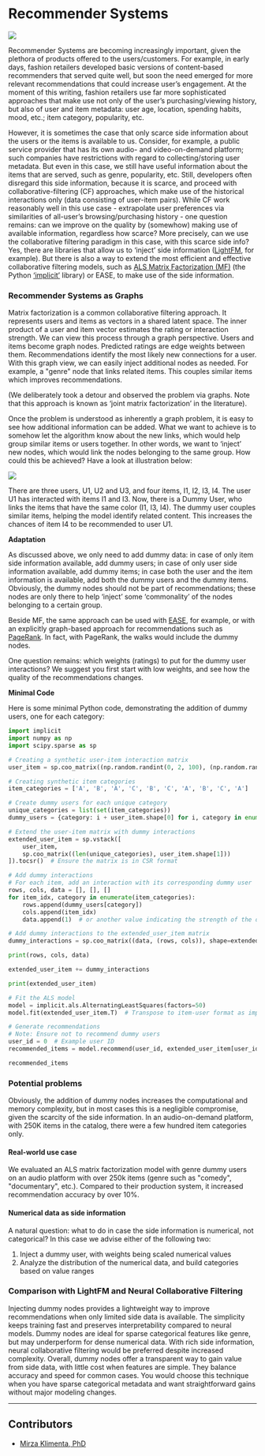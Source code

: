 <!--SEO SUMMARY: Recommender Systems can be improved by incorporating side information about users and items, even when this information is scarce. According to an IBM study, personalized product recommendations can lead to a 10-30% increase in revenue. However, creating truly personalized experiences requires extensive user and product data, which is not always available. For example, providers with restrictions on collecting user data may only have basic product information like genre and popularity. While collaborative filtering approaches can still work reasonably well, they leave significant gains on the table. By incorporating side data, no matter how limited, recommendation quality can potentially increase significantly (over 20% in precision), leading to greater customers's satisfaction, more traffic, millions in additional revenue. -->

# Recommender Systems

![](assets/use_cases/recommender_systems/recommender.jpg)

Recommender Systems are becoming increasingly important, given the plethora of products offered to the users/customers. For example, in early days, fashion retailers developed basic versions of content-based recommenders that served quite well, but soon the need emerged for more relevant recommendations that could increase user’s engagement. At the moment of this writing, fashion retailers use far more sophisticated approaches that make use not only of the user’s purchasing/viewing history, but also of user and item metadata: user age, location, spending habits, mood, etc.; item category, popularity, etc.

However, it is sometimes the case that only scarce side information about the users or the items is available to us. Consider, for example, a public service provider that has its own audio- and video-on-demand platform; such companies have restrictions with regard to collecting/storing user metadata. But even in this case, we still have useful information about the items that are served, such as genre, popularity, etc. Still, developers often disregard this side information, because it is scarce, and proceed with collaborative-filtering (CF) approaches, which make use of the historical interactions only (data consisting of user-item pairs). While CF work reasonably well in this use case - extrapolate user preferences via similarities of all-user’s browsing/purchasing history - one question remains: can we improve on the quality by (somewhow) making use of available information, regardless how scarce? More precisely, can we use the collaborative filtering paradigm in this case, with this scarce side info? Yes, there are libraries that allow us to ‘inject’ side information ([LightFM](https://making.lyst.com/lightfm/docs/home.html), for example). But there is also a way to extend the most efficient and effective collaborative filtering models, such as [ALS Matrix Factorization (MF)](http://yifanhu.net/PUB/cf.pdf) (the Python [‘implicit’](https://github.com/benfred/implicit) library) or EASE, to make use of the side information.


### Recommender Systems as Graphs

Matrix factorization is a common collaborative filtering approach. It represents users and items as vectors in a shared latent space. The inner product of a user and item vector estimates the rating or interaction strength. We can view this process through a graph perspective. Users and items become graph nodes. Predicted ratings are edge weights between them. Recommendations identify the most likely new connections for a user. With this graph view, we can easily inject additional nodes as needed. For example, a "genre" node that links related items. This couples similar items which improves recommendations.

(We deliberately took a detour and observed the problem via graphs. Note that this approach is known as ‘joint matrix factorization’ in the literature).

Once the problem is understood as inherently a graph problem, it is easy to see how additional information can be added. What we want to achieve is to somehow let the algorithm know about the new links, which would help group similar items or users together. In other words, we want to ‘inject’ new nodes, which would link the nodes belonging to the same group. How could this be achieved? Have a look at illustration below:

![](assets/use_cases/recommender_systems/dummy_nodes.jpg)

There are three users, U1, U2 and U3, and four items, I1, I2, I3, I4. The user U1 has interacted with items I1 and I3. Now, there is a Dummy User, who links the items that have the same color (I1, I3, I4). 
The dummy user couples similar items, helping the model identify related content. This increases the chances of item I4 to be recommended to user U1.

**Adaptation**

As discussed above, we only need to add dummy data: in case of only item side information available, add dummy users; in case of only user side information available, add dummy items; in case both the user and the item information is available, add both the dummy users and the dummy items. Obviously, the dummy nodes should not be part of recommendations; these nodes are only there to help ‘inject’ some ‘commonality’ of the nodes belonging to a certain group.

Beside MF, the same approach can be used with [EASE](https://arxiv.org/abs/1905.03375), for example, or with an explicitly graph-based approach for recommendations such as [PageRank](https://scikit-network.readthedocs.io/en/latest/use_cases/recommendation.html). In fact, with PageRank, the walks would include the dummy nodes.

One question remains: which weights (ratings) to put for the dummy user interactions? We suggest you first start with low weights, and see how the quality of the recommendations changes.

**Minimal Code**

Here is some minimal Python code, demonstrating the addition of dummy users, one for each category:

``` python
import implicit
import numpy as np
import scipy.sparse as sp

# Creating a synthetic user-item interaction matrix
user_item = sp.coo_matrix((np.random.randint(0, 2, 100), (np.random.randint(0, 10, 100), np.random.randint(0, 10, 100))))

# Creating synthetic item categories
item_categories = ['A', 'B', 'A', 'C', 'B', 'C', 'A', 'B', 'C', 'A']

# Create dummy users for each unique category
unique_categories = list(set(item_categories))
dummy_users = {category: i + user_item.shape[0] for i, category in enumerate(unique_categories)}

# Extend the user-item matrix with dummy interactions
extended_user_item = sp.vstack([
    user_item,
    sp.coo_matrix((len(unique_categories), user_item.shape[1]))
]).tocsr()  # Ensure the matrix is in CSR format

# Add dummy interactions
# For each item, add an interaction with its corresponding dummy user
rows, cols, data = [], [], []
for item_idx, category in enumerate(item_categories):
    rows.append(dummy_users[category])
    cols.append(item_idx)
    data.append(1)  # or another value indicating the strength of the dummy interaction

# Add dummy interactions to the extended_user_item matrix
dummy_interactions = sp.coo_matrix((data, (rows, cols)), shape=extended_user_item.shape)

print(rows, cols, data)

extended_user_item += dummy_interactions

print(extended_user_item)

# Fit the ALS model
model = implicit.als.AlternatingLeastSquares(factors=50)
model.fit(extended_user_item.T)  # Transpose to item-user format as implicit library expects item-user matrix

# Generate recommendations
# Note: Ensure not to recommend dummy users
user_id = 0  # Example user ID
recommended_items = model.recommend(user_id, extended_user_item[user_id], N=5, filter_already_liked_items=True)

recommended_items
```

### Potential problems

Obviously, the addition of dummy nodes increases the computational and memory complexity, but in most cases this is a negligible compromise, given the scarcity of the side information. In an audio-on-demand platform, with 250K items in the catalog, there were a few hundred item categories only.

#### Real-world use case

We evaluated an ALS matrix factorization model with genre dummy users on an audio platform with over 250k items (genre such as "comedy", "documentary", etc.). Compared to their production system, 
it increased recommendation accuracy by over 10%.

#### Numerical data as side information

A natural question: what to do in case the side information is numerical, not categorical? In this case we advise either of the following two:

1. Inject a dummy user, with weights being scaled numerical values
2. Analyze the distribution of the numerical data, and build categories based on value ranges


### Comparison with LightFM and Neural Collaborative Filtering

Injecting dummy nodes provides a lightweight way to improve recommendations when only limited side data is available. The simplicity keeps training fast and preserves interpretability compared to neural models. Dummy nodes are ideal for sparse categorical features like genre, but may underperform for dense numerical data. With rich side information, neural collaborative filtering would be preferred despite increased complexity. Overall, dummy nodes offer a transparent way to gain value from side data, with little cost when features are simple. They balance accuracy and speed for common cases. You would choose this technique when you have sparse categorical metadata and want straightforward gains without major modeling changes.

---
## Contributors

- [Mirza Klimenta, PhD](https://www.linkedin.com/in/mirza-klimenta/)